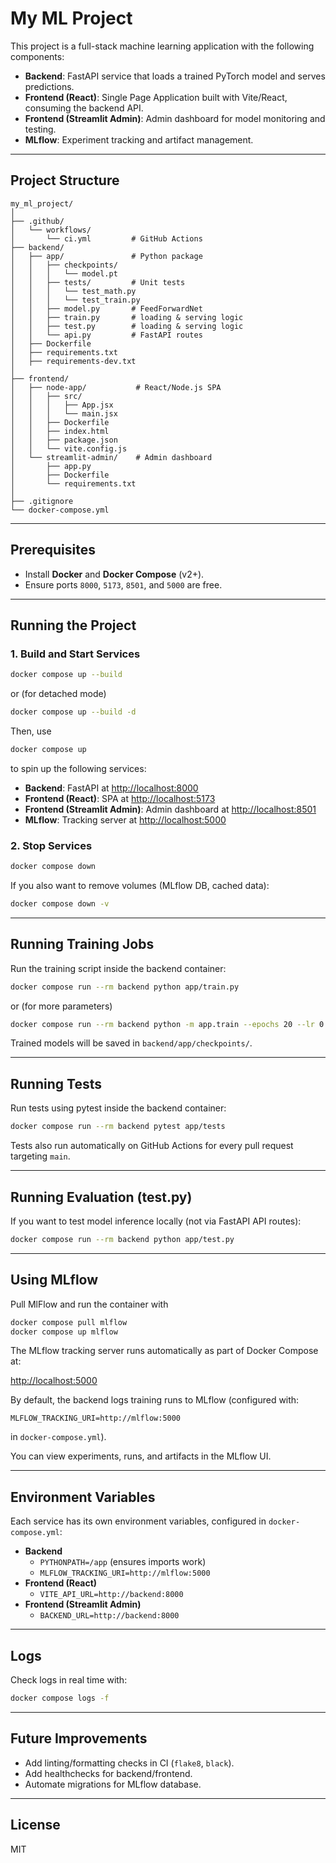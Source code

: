 # My ML Project

This project is a full-stack machine learning application with the following components:

- **Backend**: FastAPI service that loads a trained PyTorch model and serves predictions.
- **Frontend (React)**: Single Page Application built with Vite/React, consuming the backend API.
- **Frontend (Streamlit Admin)**: Admin dashboard for model monitoring and testing.
- **MLflow**: Experiment tracking and artifact management.

---

## Project Structure

```
my_ml_project/
│
├── .github/
│   └── workflows/
│       └── ci.yml         # GitHub Actions
├── backend/
│   ├── app/               # Python package
│   │   ├── checkpoints/
│   │   │   └── model.pt
│   │   ├── tests/         # Unit tests
│   │   │   └── test_math.py
│   │   │   └── test_train.py
│   │   ├── model.py       # FeedForwardNet
│   │   ├── train.py       # loading & serving logic
│   │   ├── test.py        # loading & serving logic
│   │   └── api.py         # FastAPI routes
│   ├── Dockerfile
│   ├── requirements.txt
│   ├── requirements-dev.txt
│
├── frontend/
│   ├── node‑app/           # React/Node.js SPA
│   │   ├── src/
│   │   │   ├── App.jsx
│   │   │   └── main.jsx
│   │   ├── Dockerfile
│   │   ├── index.html
│   │   ├── package.json
│   │   └── vite.config.js
│   └── streamlit‑admin/    # Admin dashboard
│       ├── app.py
│       ├── Dockerfile
│       └── requirements.txt
│
├── .gitignore
└── docker‑compose.yml
```

---

## Prerequisites

- Install **Docker** and **Docker Compose** (v2+).
- Ensure ports `8000`, `5173`, `8501`, and `5000` are free.

---

## Running the Project

### 1. Build and Start Services

```bash
docker compose up --build
```
or (for detached mode)
```bash
docker compose up --build -d
```

Then, use
```bash
docker compose up
```
to spin up the following services:

- **Backend**: FastAPI at [http://localhost:8000](http://localhost:8000)
- **Frontend (React)**: SPA at [http://localhost:5173](http://localhost:5173)
- **Frontend (Streamlit Admin)**: Admin dashboard at [http://localhost:8501](http://localhost:8501)
- **MLflow**: Tracking server at [http://localhost:5000](http://localhost:5000)


### 2. Stop Services

```bash
docker compose down
```

If you also want to remove volumes (MLflow DB, cached data):

```bash
docker compose down -v
```

---

## Running Training Jobs

Run the training script inside the backend container:

```bash
docker compose run --rm backend python app/train.py
```
or (for more parameters)
```bash
docker compose run --rm backend python -m app.train --epochs 20 --lr 0.01 --batch-size 32 --device cpu
```

Trained models will be saved in `backend/app/checkpoints/`.

---

## Running Tests

Run tests using pytest inside the backend container:

```bash
docker compose run --rm backend pytest app/tests
```

Tests also run automatically on GitHub Actions for every pull request targeting `main`.

---

## Running Evaluation (test.py)

If you want to test model inference locally (not via FastAPI API routes):

```bash
docker compose run --rm backend python app/test.py
```

---

## Using MLflow

Pull MlFlow and run the container with

```bash
docker compose pull mlflow
docker compose up mlflow
```

The MLflow tracking server runs automatically as part of Docker Compose at:

[http://localhost:5000](http://localhost:5000)

By default, the backend logs training runs to MLflow (configured with:

```
MLFLOW_TRACKING_URI=http://mlflow:5000
```

in `docker-compose.yml`).

You can view experiments, runs, and artifacts in the MLflow UI.

---

## Environment Variables

Each service has its own environment variables, configured in `docker-compose.yml`:

- **Backend**
  - `PYTHONPATH=/app` (ensures imports work)
  - `MLFLOW_TRACKING_URI=http://mlflow:5000`
- **Frontend (React)**
  - `VITE_API_URL=http://backend:8000`
- **Frontend (Streamlit Admin)**
  - `BACKEND_URL=http://backend:8000`

---

## Logs

Check logs in real time with:

```bash
docker compose logs -f
```

---

## Future Improvements

- Add linting/formatting checks in CI (`flake8`, `black`).
- Add healthchecks for backend/frontend.
- Automate migrations for MLflow database.

---

## License

MIT